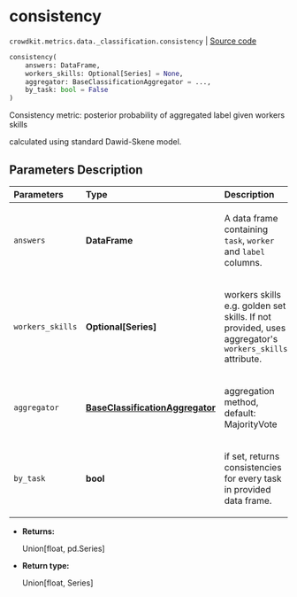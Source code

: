 # consistency
`crowdkit.metrics.data._classification.consistency` | [Source code](https://github.com/Toloka/crowd-kit/blob/v1.1.0/crowdkit/metrics/data/_classification.py#L42)

```python
consistency(
    answers: DataFrame,
    workers_skills: Optional[Series] = None,
    aggregator: BaseClassificationAggregator = ...,
    by_task: bool = False
)
```

Consistency metric: posterior probability of aggregated label given workers skills


calculated using standard Dawid-Skene model.

## Parameters Description

| Parameters | Type | Description |
| :----------| :----| :-----------|
`answers`|**DataFrame**|<p>A data frame containing `task`, `worker` and `label` columns.</p>
`workers_skills`|**Optional\[Series\]**|<p>workers skills e.g. golden set skills. If not provided, uses aggregator&#x27;s `workers_skills` attribute.</p>
`aggregator`|**[BaseClassificationAggregator](crowdkit.aggregation.base.BaseClassificationAggregator.md)**|<p>aggregation method, default: MajorityVote</p>
`by_task`|**bool**|<p>if set, returns consistencies for every task in provided data frame.</p>

* **Returns:**

  Union[float, pd.Series]

* **Return type:**

  Union\[float, Series\]
